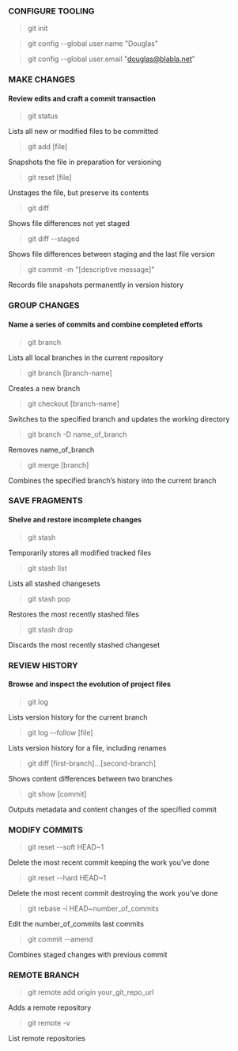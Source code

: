 ### CONFIGURE TOOLING

> git init  

> git config --global user.name "Douglas"  

> git config --global user.email "douglas@blabla.net"   

### MAKE CHANGES  
#### Review edits and craft a commit transaction  

> git status  

Lists all new or modified files to be committed  

> git add [file]  

Snapshots the file in preparation for versioning  

> git reset [file]  

Unstages the file, but preserve its contents  

> git diff  

Shows file differences not yet staged  

> git diff --staged  

Shows file differences between staging and the last file version  

> git commit -m "[descriptive message]"  

Records file snapshots permanently in version history

### GROUP CHANGES  
#### Name a series of commits and combine completed efforts  

> git branch  

Lists all local branches in the current repository  

> git branch [branch-name]  

Creates a new branch  

> git checkout [branch-name]  

Switches to the specified branch and updates the working directory  

> git branch -D name_of_branch  

Removes name_of_branch

> git merge [branch]  

Combines the specified branch’s history into the current branch

### SAVE FRAGMENTS  
#### Shelve and restore incomplete changes  

> git stash  

Temporarily stores all modified tracked files  

> git stash list  

Lists all stashed changesets

> git stash pop  

Restores the most recently stashed files  

> git stash drop  

Discards the most recently stashed changeset  

### REVIEW HISTORY  
#### Browse and inspect the evolution of project files  

> git log  

Lists version history for the current branch  

> git log --follow [file]  

Lists version history for a file, including renames  

> git diff [first-branch]...[second-branch]  

Shows content differences between two branches  

> git show [commit]  

Outputs metadata and content changes of the specified commit

### MODIFY COMMITS  

>git reset --soft HEAD~1  

Delete the most recent commit keeping the work you’ve done  

>git reset --hard HEAD~1  

Delete the most recent commit destroying the work you’ve done

>git rebase -i HEAD~number_of_commits  

Edit the number_of_commits last commits


> git commit --amend  

Combines staged changes with previous commit

### REMOTE BRANCH  

>git remote add origin your_git_repo_url  

Adds a remote repository  

>git remote -v  

List remote repositories